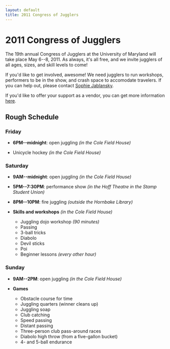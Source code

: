 ```yaml
---
layout: default
title: 2011 Congress of Jugglers
---
```


# 2011 Congress of Jugglers

The 19th annual Congress of Jugglers at the University of Maryland
will take place May 6--8, 2011. As always, it's all free, and we
invite jugglers of all ages, sizes, and skill levels to come!

If you'd like to get involved, awesome! We need jugglers to run
workshops, performers to be in the show, and crash space to accomodate
travelers. If you can help out, please contact
[Sophie Jablansky](mailto:sjablans@umd.edu).

If you'd like to offer your support as a vendor, you can get more
information [here](vendors.pdf).

## Rough Schedule

### Friday

 * __6PM--midnight__: open juggling *(in the Cole Field House)*

 * Unicycle hockey *(in the Cole Field House)*

### Saturday

 * __9AM--midnight__: open juggling *(in the Cole Field House)*
 * __5PM--7:30PM__: performance show *(in the Hoff Theatre in the
   Stamp Student Union)*
 * __8PM--10PM__: fire juggling *(outside the Hornbake Library)*


 * __Skills and workshops__ *(in the Cole Field House)*
   * Juggling dojo workshop *(90 minutes)*
   * Passing
   * 3-ball tricks
   * Diabolo
   * Devil sticks
   * Poi
   * Beginner lessons *(every other hour)*

### Sunday

 * __9AM--2PM__: open juggling *(in the Cole Field House)*


 * __Games__
   * Obstacle course for time
   * Juggling quarters (winner cleans up)
   * Juggling soap
   * Club catching
   * Speed passing
   * Distant passing
   * Three-person club pass-around races
   * Diabolo high throw (from a five-gallon bucket)
   * 4- and 5-ball endurance
